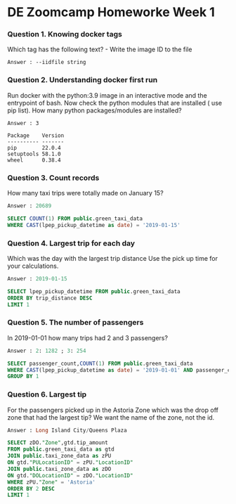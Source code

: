 # DE Zoomcamp Homeworke Week 1

### Question 1. Knowing docker tags

Which tag has the following text? - Write the image ID to the file

```text 
Answer : --iidfile string
```

### Question 2. Understanding docker first run

Run docker with the python:3.9 image in an interactive mode and the entrypoint of bash. Now check the python modules that are installed ( use pip list). How many python packages/modules are installed?

```text 
Answer : 3

Package    Version
---------- -------
pip        22.0.4
setuptools 58.1.0
wheel      0.38.4
```

### Question 3. Count records

How many taxi trips were totally made on January 15?

```sql 
Answer : 20689

SELECT COUNT(1) FROM public.green_taxi_data
WHERE CAST(lpep_pickup_datetime as date) = '2019-01-15' 
```

### Question 4. Largest trip for each day

Which was the day with the largest trip distance Use the pick up time for your calculations.

```sql 
Answer : 2019-01-15

SELECT lpep_pickup_datetime FROM public.green_taxi_data
ORDER BY trip_distance DESC
LIMIT 1
```

### Question 5. The number of passengers

In 2019-01-01 how many trips had 2 and 3 passengers?

```sql 
Answer : 2: 1282 ; 3: 254

SELECT passenger_count,COUNT(1) FROM public.green_taxi_data
WHERE CAST(lpep_pickup_datetime as date) = '2019-01-01' AND passenger_count IN (2,3)
GROUP BY 1
```

### Question 6. Largest tip

For the passengers picked up in the Astoria Zone which was the drop off zone that had the largest tip? We want the name of the zone, not the id.

```sql 
Answer : Long Island City/Queens Plaza

SELECT zDO."Zone",gtd.tip_amount
FROM public.green_taxi_data as gtd
JOIN public.taxi_zone_data as zPU
ON gtd."PULocationID" = zPU."LocationID"
JOIN public.taxi_zone_data as zDO
ON gtd."DOLocationID" = zDO."LocationID"
WHERE zPU."Zone" = 'Astoria'
ORDER BY 2 DESC
LIMIT 1
```
